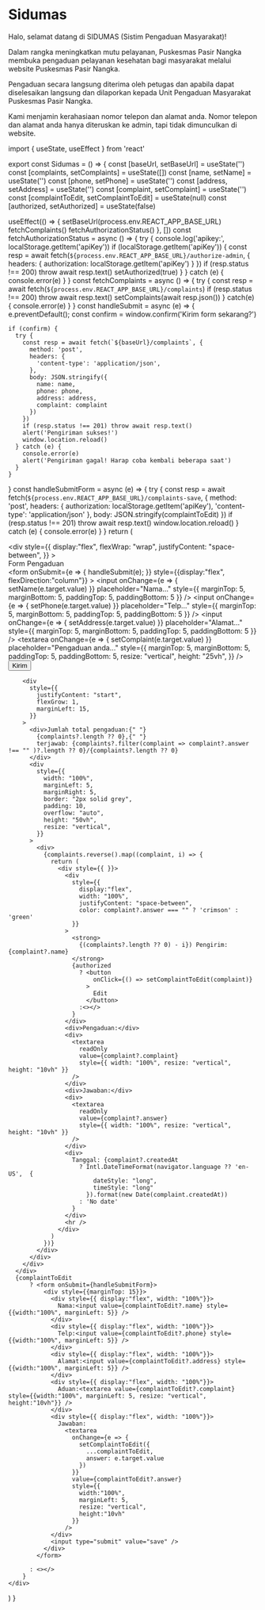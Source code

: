# Sidumas

Halo, selamat datang di SIDUMAS (Sistim Pengaduan Masyarakat)!  

Dalam rangka  meningkatkan mutu pelayanan, Puskesmas Pasir Nangka membuka pengaduan pelayanan kesehatan  bagi masyarakat melalui website Puskesmas Pasir Nangka.  

Pengaduan secara langsung diterima oleh petugas dan apabila dapat diselesaikan langsung dan dilaporkan kepada Unit Pengaduan Masyarakat Puskesmas Pasir Nangka.

Kami menjamin kerahasiaan nomor telepon dan alamat anda. Nomor telepon dan alamat anda hanya diteruskan ke admin, tapi tidak dimunculkan di website.

import { useState, useEffect } from 'react'

export const Sidumas = () => {
  const [baseUrl,  setBaseUrl] = useState('')
  const [complaints, setComplaints] = useState([])
  const [name, setName] = useState('')
  const [phone, setPhone] = useState('')
  const [address, setAddress] = useState('')
  const [complaint, setComplaint] = useState('')
  const [complaintToEdit, setComplaintToEdit] = useState(null)
  const [authorized, setAuthorized] = useState(false)
  
  useEffect(() => {
    setBaseUrl(process.env.REACT_APP_BASE_URL)
    fetchComplaints()
    fetchAuthorizationStatus()
  }, [])
  const fetchAuthorizationStatus = async () => {
    try {
      console.log('apikey:', localStorage.getItem('apiKey'))
      if (localStorage.getItem('apiKey')) {
        const resp = await fetch(`${process.env.REACT_APP_BASE_URL}/authorize-admin`, {
          headers: {
            authorization: localStorage.getItem('apiKey')
          }
        })
        if (resp.status !== 200) throw await resp.text()
        setAuthorized(true)
      }
    } catch (e) {
      console.error(e)
    }
  }
  const fetchComplaints = async () => {
    try {
      const resp = await fetch(`${process.env.REACT_APP_BASE_URL}/complaints`)
      if (resp.status !== 200) throw await resp.text()
      setComplaints(await resp.json())
    } catch(e) {
      console.error(e)
    }
  }
  const handleSubmit = async (e) => {
    e.preventDefault();
    const confirm = window.confirm('Kirim form sekarang?')
  
    if (confirm) {
      try {
        const resp = await fetch(`${baseUrl}/complaints`, {
          method: 'post',
          headers: {
            'content-type': 'application/json',
          },
          body: JSON.stringify({
            name: name,
            phone: phone,
            address: address,
            complaint: complaint
          })
        })
        if (resp.status !== 201) throw await resp.text()
        alert('Pengiriman sukses!')
        window.location.reload() 
      } catch (e) {
        console.error(e)
        alert('Pengiriman gagal! Harap coba kembali beberapa saat')
      }
    }
  }
  const handleSubmitForm = async (e) => {
    try {
      const resp = await fetch(`${process.env.REACT_APP_BASE_URL}/complaints-save`, {
        method: 'post',
        headers: {
          authorization: localStorage.getItem('apiKey'),
          'content-type': 'application/json'
        },
        body: JSON.stringify(complaintToEdit)
      })
      if (resp.status !== 201) throw await resp.text()
      window.location.reload()
    } catch (e) {
      console.error(e)
    }
  }
  return (
    <div >
      <div 
        style={{ 
          display:"flex", 
          flexWrap: "wrap", 
          justifyContent: "space-between",
        }}
      >
        <div>
          <div>Form Pengaduan</div>
          <form 
            onSubmit={e => { handleSubmit(e); }}
            style={{display:"flex", flexDirection:"column"}}
          >
            <input 
              onChange={e => {
                setName(e.target.value)
              }} 
              placeholder="Nama..." style={{ marginTop: 5, marginBottom: 5, paddingTop: 5, paddingBottom: 5 }} 
            />
            <input
              onChange={e => {
                setPhone(e.target.value)
              }} 
              placeholder="Telp..." style={{ marginTop: 5, marginBottom: 5, paddingTop: 5, paddingBottom: 5 }} 
            />
            <input 
              onChange={e => {
                setAddress(e.target.value)
              }} 
              placeholder="Alamat..." style={{ marginTop: 5, marginBottom: 5, paddingTop: 5, paddingBottom: 5 }} 
            />
            <textarea
              onChange={e => {
                setComplaint(e.target.value)
              }} 
              placeholder="Pengaduan anda..." 
              style={{ 
                marginTop: 5, 
                marginBottom: 5, 
                paddingTop: 5, 
                paddingBottom: 5, 
                resize: "vertical",
                height: "25vh", 
              }} 
            />
            <input type="submit" className="btn btn-blue" value="Kirim" />
          </form>
        </div>
        
        <div
          style={{
            justifyContent: "start", 
            flexGrow: 1, 
            marginLeft: 15,
          }}
        >
          <div>Jumlah total pengaduan:{" "}
            {complaints?.length ?? 0},{" "}
            terjawab: {complaints?.filter(complaint => complaint?.answer !== "" )?.length ?? 0}/{complaints?.length ?? 0}
          </div>
          <div 
            style={{ 
              width: "100%", 
              marginLeft: 5, 
              marginRight: 5,
              border: "2px solid grey",
              padding: 10,
              overflow: "auto",
              height: "50vh",
              resize: "vertical",
            }}
          >
            <div>
              {complaints.reverse().map((complaint, i) => {
                return (
                  <div style={{ }}>
                    <div 
                      style={{
                        display:"flex",
                        width: "100%",
                        justifyContent: "space-between",
                        color: complaint?.answer === "" ? 'crimson' : 'green'
                      }}
                    >
                      <strong>
                        {(complaints?.length ?? 0) - i}) Pengirim: {complaint?.name}
                      </strong>
                      {authorized 
                        ? <button 
                            onClick={() => setComplaintToEdit(complaint)}
                          >
                            Edit
                          </button>
                        :<></>
                      }
                    </div>
                    <div>Pengaduan:</div>
                    <div>
                      <textarea 
                        readOnly 
                        value={complaint?.complaint} 
                        style={{ width: "100%", resize: "vertical", height: "10vh" }} 
                      />
                    </div>
                    <div>Jawaban:</div>
                    <div>
                      <textarea 
                        readOnly
                        value={complaint?.answer}
                        style={{ width: "100%", resize: "vertical", height: "10vh" }} 
                      />
                    </div>
                    <div>
                      Tanggal: {complaint?.createdAt 
                        ? Intl.DateTimeFormat(navigator.language ?? 'en-US',  {
                            dateStyle: "long",
                            timeStyle: "long"
                          }).format(new Date(complaint.createdAt)) 
                        : 'No date' 
                      }
                    </div>
                    <hr />
                  </div>
                )
              })}
            </div>
          </div>
        </div>
      </div>
      {complaintToEdit
          ? <form onSubmit={handleSubmitForm}>
              <div style={{marginTop: 15}}>
                <div style={{ display:"flex", width: "100%"}}>
                  Nama:<input value={complaintToEdit?.name} style={{width:"100%", marginLeft: 5}} />
                </div>
                <div style={{ display:"flex", width: "100%"}}>
                  Telp:<input value={complaintToEdit?.phone} style={{width:"100%", marginLeft: 5}} />
                </div>
                <div style={{ display:"flex", width: "100%"}}>
                  Alamat:<input value={complaintToEdit?.address} style={{width:"100%", marginLeft: 5}} />
                </div>
                <div style={{ display:"flex", width: "100%"}}>
                  Aduan:<textarea value={complaintToEdit?.complaint} style={{width:"100%", marginLeft: 5, resize: "vertical", height:"10vh"}} />
                </div>
                <div style={{ display:"flex", width: "100%"}}>
                  Jawaban:
                    <textarea
                      onChange={e => {
                        setComplaintToEdit({
                          ...complaintToEdit,
                          answer: e.target.value
                        })
                      }} 
                      value={complaintToEdit?.answer} 
                      style={{
                        width:"100%", 
                        marginLeft: 5, 
                        resize: "vertical", 
                        height:"10vh"
                      }} 
                    />
                </div>
                <input type="submit" value="save" />
              </div>
            </form>
            
          : <></>
        }
    </div>
  )
}

<Sidumas />
